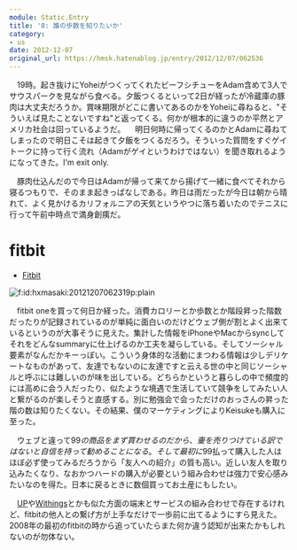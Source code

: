 ```yaml
---
module: Static.Entry
title: '8: 誰の歩数を知りたいか'
category:
- us
date: 2012-12-07
original_url: https://hmsk.hatenablog.jp/entry/2012/12/07/062536
---
```


　19時。起き抜けにYoheiがつくってくれたビーフシチューをAdam含めて3人でサウスパークを見ながら食べる。夕飯つくるといって2日が経ったが冷蔵庫の豚肉は大丈夫だろうか。賞味期限がどこに書いてあるのかをYoheiに尋ねると、"そういえば見たことないですね"と返ってくる。何かが根本的に違うのか平然とアメリカ社会は回っているようだ。
　明日何時に帰ってくるのかとAdamに尋ねてしまったので明日こそは起きて夕飯をつくるだろう。そういった質問をすぐゲイトークに持って行く流れ（Adamがゲイというわけではない）を聞き取れるようになってきた。I'm exit only.

　豚肉仕込んだので今日はAdamが帰って来てから揚げて一緒に食べてそれから寝るつもりで、そのまま起きっぱなしである。昨日は雨だったが今日は朝から晴れて、よく見かけるカリフォルニアの天気というやつに落ち着いたのでテニスに行って午前中時点で満身創痍だ。

# fitbit

- [Fitbit](http://www.fitbit.com/home)

<p><span itemscope itemtype="http://schema.org/Photograph"><img src="http://cdn-ak.f.st-hatena.com/images/fotolife/h/hxmasaki/20121207/20121207062319.png" alt="f:id:hxmasaki:20121207062319p:plain" title="f:id:hxmasaki:20121207062319p:plain" class="hatena-fotolife" itemprop="image"></span></p>


　fitbit oneを買って何日か経った。消費カロリーとか歩数とか階段昇った階数だったりが記録されているのが単純に面白いのだけどウェブ側が割とよく出来ているというのが大事そうに見えた。集計した情報をiPhoneやMacからsyncしてそれをどんなsummaryに仕上げるのか工夫を凝らしている。そしてソーシャル要素がなんだかキーっぽい。こういう身体的な活動にまつわる情報は少しデリケートなものがあって、友達でもないのに友達ですと云える世の中と同じソーシャルと呼ぶには難しいのが味を出している。どちらかというと暮らしの中で頻度的には高めに会う人だったり、似たような境遇で生活していて競争をしてみたい人と繋がるのが楽しそうと直感する。別に勉強会で会っただけのおっさんの昇った階の数は知りたくない。その結果、僕のマーケティングによりKeisukeも購入に至った。

　ウェブと違って$99の商品をまず買わせるのだから、壷を売りつけている訳ではないと自信を持って勧めることになる。そして最初に$99払って購入した人はほぼ必ず使ってみるだろうから「友人への紹介」の質も高い。近しい友人を取り込みたくなり、なおかつハードの購入が必要という組み合わせは強力で安心感みたいなのを得た。日本に戻るときに数個買ってお土産にもしたい。

　[UP](https://jawbone.com/up)や[Withings](http://www.withings.jp/)とかも似た方面の端末とサービスの組み合わせで存在するけれど、fitbitの他人との繋げ方が上手なだけで一歩前に出てるようにすら見えた。2008年の最初のfitbitの時から追っていたらまた何か違う認知が出来たかもしれないのが勿体ない。
